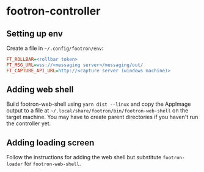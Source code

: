 # footron-controller

## Setting up env

Create a file in `~/.config/footron/env`:
```ini
FT_ROLLBAR=<rollbar token>
FT_MSG_URL=wss://<messaging server>/messaging/out/
FT_CAPTURE_API_URL=http://<capture server (windows machine)>
```

## Adding web shell

Build footron-web-shell using `yarn dist --linux` and copy the AppImage output to a file at
`~/.local/share/footron/bin/footron-web-shell` on the target machine. You may have to create
parent directories if you haven't run the controller yet.

## Adding loading screen

Follow the instructions for adding the web shell but substitute `footron-loader` for
`footron-web-shell`.
